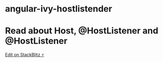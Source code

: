 # angular-ivy-hostlistender

# Read about Host,  @HostListener and @HostListener

[Edit on StackBlitz ⚡️](https://stackblitz.com/edit/angular-ivy-hostlistender)
